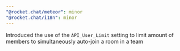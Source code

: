 ```yaml
---
"@rocket.chat/meteor": minor
"@rocket.chat/i18n": minor
---
```


Introduced the use of the `API_User_Limit` setting to limit amount of members to simultaneously auto-join a room in a team
